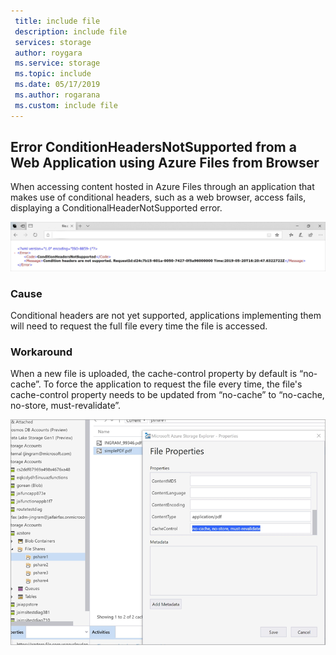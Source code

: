 ```yaml
---
 title: include file
 description: include file
 services: storage
 author: roygara
 ms.service: storage
 ms.topic: include
 ms.date: 05/17/2019
 ms.author: rogarana
 ms.custom: include file
---
```


## Error ConditionHeadersNotSupported from a Web Application using Azure Files from Browser

When accessing content hosted in Azure Files through an application that makes use of conditional headers, such as a web browser, access fails, displaying a ConditionalHeaderNotSupported error.

![ConditionHeaderNotSupported Error](media/storage-files-condition-headers/conditionalerror.png)

### Cause

Conditional headers are not yet supported, applications implementing them will need to request the full file every time the file is accessed.

### Workaround

When a new file is uploaded, the cache-control property by default is “no-cache”. To force the application to request the file every time, the file's cache-control property needs to be updated from “no-cache” to “no-cache, no-store, must-revalidate”.

![Cache-control-property update](media/storage-files-condition-headers/cachecontroloptions.png)